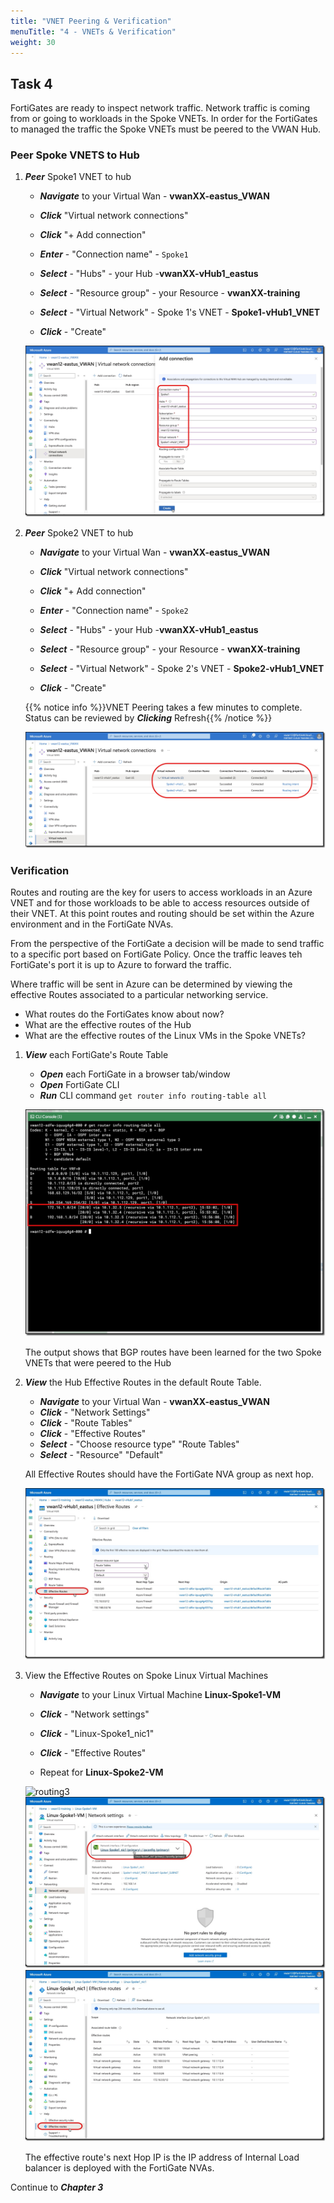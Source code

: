 ```yaml
---
title: "VNET Peering & Verification"
menuTitle: "4 - VNETs & Verification"
weight: 30
---
```


## Task 4

FortiGates are ready to inspect network traffic. Network traffic is coming from or going to workloads in the Spoke VNETs. In order for the FortiGates to managed the traffic the Spoke VNETs must be peered to the VWAN Hub.

### Peer Spoke VNETS to Hub

1. ***Peer*** Spoke1 VNET to hub

    - ***Navigate*** to your Virtual Wan - **vwanXX-eastus_VWAN**
    - ***Click*** "Virtual network connections"
    - ***Click*** "+ Add connection"

    - ***Enter*** - "Connection name" - `Spoke1`
    - ***Select*** - "Hubs" - your Hub -**vwanXX-vHub1_eastus**
    - ***Select*** - "Resource group" - your Resource - **vwanXX-training**
    - ***Select*** - "Virtual Network" - Spoke 1's VNET - **Spoke1-vHub1_VNET**
    - ***Click*** - "Create"

    ![peering1](../images/peering1.jpg)

1. ***Peer*** Spoke2 VNET to hub

    - ***Navigate*** to your Virtual Wan - **vwanXX-eastus_VWAN**
    - ***Click*** "Virtual network connections"
    - ***Click*** "+ Add connection"

    - ***Enter*** - "Connection name" - `Spoke2`
    - ***Select*** - "Hubs" - your Hub -**vwanXX-vHub1_eastus**
    - ***Select*** - "Resource group" - your Resource - **vwanXX-training**
    - ***Select*** - "Virtual Network" - Spoke 2's VNET - **Spoke2-vHub1_VNET**
    - ***Click*** - "Create"

    {{% notice info %}}VNET Peering takes a few minutes to complete. Status can be reviewed by ***Clicking*** Refresh{{% /notice %}}

    ![peering2](../images/peering2.jpg)

### Verification

Routes and routing are the key for users to access workloads in an Azure VNET and for those workloads to be able to access resources outside of their VNET. At this point routes and routing should be set within the Azure environment and in the FortiGate NVAs.

From the perspective of the FortiGate a decision will be made to send traffic to a specific port based on FortiGate Policy. Once the traffic leaves teh FortiGate's port it is up to Azure to forward the traffic.

Where traffic will be sent in Azure can be determined by viewing the effective Routes associated to a particular networking service.

- What routes do the FortiGates know about now?
- What are the effective routes of the Hub
- What are the effective routes of the Linux VMs in the Spoke VNETs?

1. ***View*** each FortiGate's Route Table

    - ***Open*** each FortiGate in a browser tab/window
    - ***Open*** FortiGate CLI
    - ***Run*** CLI command `get router info routing-table all`

    ![routing1](../images/routing1.jpg)

    The output shows that BGP routes have been learned for the two Spoke VNETs that were peered to the Hub

1. ***View*** the Hub Effective Routes in the default Route Table.

    - ***Navigate*** to your Virtual Wan - **vwanXX-eastus_VWAN**
    - ***Click*** - "Network Settings"
    - ***Click*** - "Route Tables"
    - ***Click*** - "Effective Routes"
    - ***Select*** - "Choose resource type" "Route Tables"
    - ***Select*** - "Resource" "Default"

    All Effective Routes should have the FortiGate NVA group as next hop.

    ![routing2](../images/routing2.jpg)

1. View the Effective Routes on Spoke Linux Virtual Machines

    - ***Navigate*** to your Linux Virtual Machine **Linux-Spoke1-VM**
    - ***Click*** - "Network settings"
    - ***Click*** - "Linux-Spoke1_nic1"
    - ***Click*** - "Effective Routes"

    - Repeat for **Linux-Spoke2-VM**

    ![routing3](../images/routing3jpg)
    ![routing4](../images/routing4.jpg)
    ![routing5](../images/routing5.jpg)

    The effective route's next Hop IP is the IP address of Internal Load balancer is deployed with the FortiGate NVAs.

Continue to ***Chapter 3***
